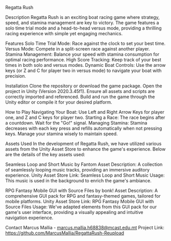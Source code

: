 Regatta Rush

Description
Regatta Rush is an exciting boat racing game where strategy, speed, and stamina management are key to victory. The game features a solo time trial mode and a head-to-head versus mode, providing a thrilling racing experience with simple yet engaging mechanics.

Features
Solo Time Trial Mode: Race against the clock to set your best time.
Versus Mode: Compete in a split-screen race against another player.
Stamina Management: Balance your speed with stamina consumption for optimal racing performance.
High Score Tracking: Keep track of your best times in both solo and versus modes.
Dynamic Boat Controls: Use the arrow keys (or Z and C for player two in versus mode) to navigate your boat with precision.

Installation
Clone the repository or download the game package.
Open the project in Unity (Version 2020.3.45f1).
Ensure all assets and scripts are correctly imported and referenced.
Build and run the game through the Unity editor or compile it for your desired platform.

How to Play
Navigating Your Boat: Use Left and Right Arrow Keys for player one, and Z and C keys for player two.
Starting a Race: The race begins after a countdown. Wait for the "Go!" signal.
Managing Stamina: Stamina decreases with each key press and refills automatically when not pressing keys. Manage your stamina wisely to maintain speed.
 
Assets Used
In the development of Regatta Rush, we have utilized various assets from the Unity Asset Store to enhance the game's experience. Below are the details of the key assets used:

Seamless Loop and Short Music by Fantom
Asset Description: A collection of seamlessly looping music tracks, providing an immersive auditory experience.
Unity Asset Store Link: Seamless Loop and Short Music
Usage: This music is used in the background to enrich the game's ambiance.

RPG Fantasy Mobile GUI with Source Files by bonk!
Asset Description: A comprehensive GUI pack for RPG and fantasy-themed games, tailored for mobile platforms.
Unity Asset Store Link: RPG Fantasy Mobile GUI with Source Files
Usage: We've adapted elements from this GUI pack for our game's user interface, providing a visually appealing and intuitive navigation experience.

Contact
Marcus Mallia - marcus.mallia.h68838@mcast.edu.mt
Project Link: https://github.com/MarcusMallia/RegattaRush-Reupload